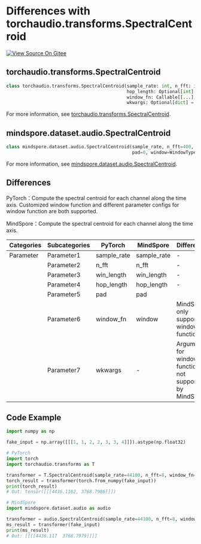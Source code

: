# Differences with torchaudio.transforms.SpectralCentroid

[![View Source On Gitee](https://mindspore-website.obs.cn-north-4.myhuaweicloud.com/website-images/r2.3.1/resource/_static/logo_source_en.svg)](https://gitee.com/mindspore/docs/blob/r2.3.1/docs/mindspore/source_en/note/api_mapping/pytorch_diff/SpectralCentroid.md)

## torchaudio.transforms.SpectralCentroid

```python
class torchaudio.transforms.SpectralCentroid(sample_rate: int, n_fft: int = 400, win_length: Optional[int] = None,
                                             hop_length: Optional[int] = None, pad: int = 0,
                                             window_fn: Callable[[...], torch.Tensor] = <built-in method hann_window of type object>,
                                             wkwargs: Optional[dict] = None)
```

For more information, see [torchaudio.transforms.SpectralCentroid](https://pytorch.org/audio/0.8.0/transforms.html#torchaudio.transforms.SpectralCentroid.html).

## mindspore.dataset.audio.SpectralCentroid

```python
class mindspore.dataset.audio.SpectralCentroid(sample_rate, n_fft=400, win_length=None, hop_length=None,
                                               pad=0, window=WindowType.HANN)
```

For more information, see [mindspore.dataset.audio.SpectralCentroid](https://mindspore.cn/docs/en/r2.3.1/api_python/dataset_audio/mindspore.dataset.audio.SpectralCentroid.html#mindspore.dataset.audio.SpectralCentroid).

## Differences

PyTorch：Compute the spectral centroid for each channel along the time axis. Customized window function and different parameter configs for window function are both supported.

MindSpore：Compute the spectral centroid for each channel along the time axis.

| Categories | Subcategories |PyTorch | MindSpore | Difference |
| --- | ---   | ---   | ---        |---  |
|Parameter | Parameter1 | sample_rate      | sample_rate      | - |
|     | Parameter2 | n_fft    |  n_fft  | - |
|     | Parameter3 | win_length  | win_length    | - |
|     | Parameter4 | hop_length  | hop_length    | - |
|     | Parameter5 | pad    | pad   |  |
|     | Parameter6 | window_fn   | window     | MindSpore only supports 5 window functions |
|     | Parameter7 | wkwargs  | -    | Arguments for window function, not supported by MindSpore |

## Code Example

```python
import numpy as np

fake_input = np.array([[[1, 1, 2, 2, 3, 3, 4]]]).astype(np.float32)

# PyTorch
import torch
import torchaudio.transforms as T

transformer = T.SpectralCentroid(sample_rate=44100, n_fft=8, window_fn=torch.hann_window)
torch_result = transformer(torch.from_numpy(fake_input))
print(torch_result)
# Out: tensor([[[4436.1182, 3768.7986]]])

# MindSpore
import mindspore.dataset.audio as audio

transformer = audio.SpectralCentroid(sample_rate=44100, n_fft=8, window=audio.WindowType.HANN)
ms_result = transformer(fake_input)
print(ms_result)
# Out: [[[[4436.117  3768.7979]]]]
```
